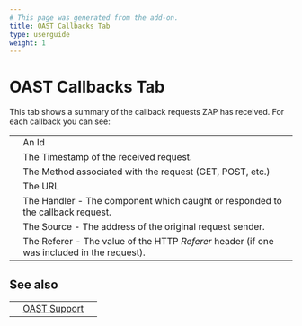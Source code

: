 ```yaml
---
# This page was generated from the add-on.
title: OAST Callbacks Tab
type: userguide
weight: 1
---
```


# OAST Callbacks Tab

This tab shows a summary of the callback requests ZAP has received.
For each callback you can see:

|   |                                                                                            |
|---|--------------------------------------------------------------------------------------------|
|   | An Id                                                                                      |
|   | The Timestamp of the received request.                                                     |
|   | The Method associated with the request (GET, POST, etc.)                                   |
|   | The URL                                                                                    |
|   | The Handler - The component which caught or responded to the callback request.             |
|   | The Source - The address of the original request sender.                                   |
|   | The Referer - The value of the HTTP *Referer* header (if one was included in the request). |

## See also

|   |                                                    |   |
|---|----------------------------------------------------|---|
|   | [OAST Support](/docs/desktop/addons/oast-support/) |   |
